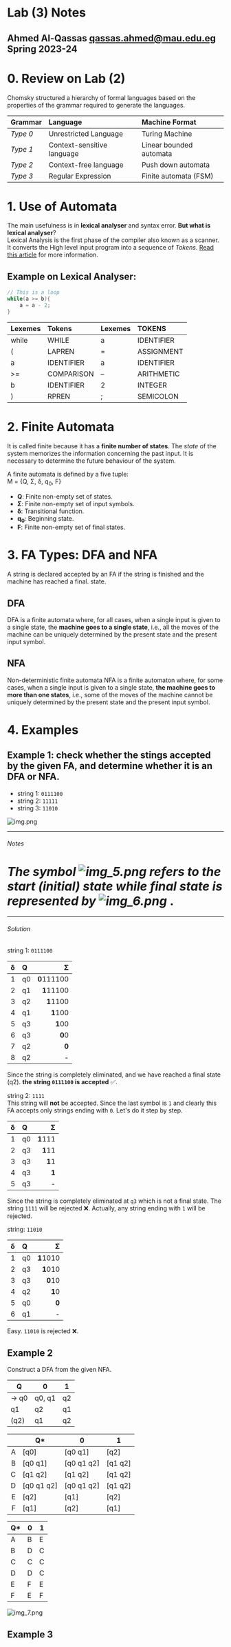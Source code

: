 # Lab (3) Notes
Ahmed Al-Qassas [qassas.ahmed@mau.edu.eg](qassas.ahmed@mau.edu.eg)  
Spring 2023-24
----
# 0. Review on Lab (2)
Chomsky structured a hierarchy of formal languages based on the properties of the grammar required to generate the languages.

| Grammar  | Language                   | Machine Format          |
|:---------|:---------------------------|:------------------------|
| _Type 0_ | Unrestricted Language      | Turing Machine          |
| _Type 1_ | Context-sensitive language | Linear bounded automata |
| _Type 2_ | Context-free language      | Push down automata      |
| _Type 3_ | Regular Expression         | Finite automata (FSM)   |

# 1. Use of Automata
The main usefulness is in **lexical analyser** and syntax error. **But what is lexical analyser**?  
Lexical Analysis is the first phase of the compiler also known as a scanner. It converts the High level input program into a sequence of _Tokens_.
[Read this article](https://www.geeksforgeeks.org/introduction-of-lexical-analysis/) for more information.   
## Example on Lexical Analyser:
```C
// This is a loop
while(a >= b){
    a = a - 2;
}
```

| Lexemes | Tokens     | Lexemes  | TOKENS      |
|:--------|:-----------|:---------|:------------|
| while   | WHILE      | a        | IDENTIFIER  |
| (       | LAPREN     | =        | ASSIGNMENT  |
| a       | IDENTIFIER | a        | IDENTIFIER  |
| >=      | COMPARISON | –        | ARITHMETIC  |
| b       | IDENTIFIER | 2        | INTEGER     |
| )       | RPREN      | ;        | SEMICOLON   |


# 2. Finite Automata
It is called finite because it has a **finite number of states**. The _state_ of the system memorizes the information concerning the past input. It is necessary to determine the future behaviour of the system.

A finite automata is defined by a five tuple:  
M = {Q, Σ, δ, q<sub>0</sub>, F}
* **Q**: Finite non-empty set of states.
* **Σ**: Finite non-empty set of input symbols.
* **δ**: Transitional function.
* **q<sub>0</sub>**: Beginning state.
* **F**: Finite non-empty set of final states.

# 3. FA Types: DFA and NFA
A string is declared accepted by an FA if the string is finished and the machine has reached a final.
state.
## DFA  
DFA is a finite automata where, for all cases, when a single input is given to a single state, the  **machine goes to a single state**, i.e., all the moves of the machine can be uniquely determined by the present state and the present input symbol.

## NFA 
Non-deterministic finite automata  NFA is a finite automaton where, for some cases, when a single input is given to a single state, **the machine goes to more than one states**, i.e., some of  the moves of the machine cannot be uniquely determined by the present state and the present input symbol.

# 4. Examples
## Example 1: check whether the stings accepted by the given FA, and determine whether it is an DFA or NFA.
* string 1: `0111100`
* string 2: `11111`
* string 3: `11010`  

![img.png](img.png)  

----
###### Notes
# _The symbol ![img_5.png](img_5.png)  refers to the start (initial) state while final state is represented by ![img_6.png](img_6.png)_  .

----
###### Solution 
string 1: `0111100`

| δ | Q  |           Σ |
|:--|:---|------------:|
| 1 | q0 | **0**111100 |
| 2 | q1 |  **1**11100 |
| 3 | q2 |   **1**1100 |
| 4 | q1 |    **1**100 |
| 5 | q3 |     **1**00 |
| 6 | q3 |      **0**0 |
| 7 | q2 |       **0** |
| 8 | q2 |           - |

Since the string is completely eliminated, and we have reached a final state (q2). **the string `0111100` is accepted** ✅.  

string 2: `1111`   
This string will **not** be accepted. Since the last symbol is `1` and clearly this FA accepts only strings ending with `0`. Let's do it step by step.

| δ | Q  |        Σ |
|:--|:---|---------:|
| 1 | q0 | **1**111 |
| 2 | q3 |  **1**11 |
| 3 | q3 |   **1**1 |
| 4 | q3 |    **1** |
| 5 | q3 |        - |

Since the string is completely eliminated at `q3` which is not a final state. The string `1111` will be rejected ❌. Actually, any string ending with `1` will be rejected.

string: `11010`  

| δ | Q  |         Σ |
|:--|:---|----------:|
| 1 | q0 | **1**1010 |
| 2 | q3 |  **1**010 |
| 3 | q3 |   **0**10 |
| 4 | q2 |    **1**0 |
| 5 | q0 |     **0** |
| 6 | q1 |         - |  

Easy. `11010` is rejected ❌.
## Example 2
Construct a DFA from the given NFA.

| Q     | 0      | 1  |
|-------|--------|----|
| -> q0 | q0, q1 | q2 |
| q1    | q2     | q1 |
| (q2)  | q1     | q2 |

|    | Q*         | 0          | 1       |
|---:|------------|------------|---------|
|  A | [q0]       | [q0 q1]    | [q2]    |
|  B | [q0 q1]    | [q0 q1 q2] | [q1 q2] |
|  C | [q1 q2]    | [q1 q2]    | [q1 q2] |
|  D | [q0 q1 q2] | [q0 q1 q2] | [q1 q2] |
|  E | [q2]       | [q1]       | [q2]    |
|  F | [q1]       | [q2]       | [q1]    |

| Q* | 0 | 1 |
|----|---|---|
| A  | B | E |
| B  | D | C |
| C  | C | C |
| D  | D | C |
| E  | F | E |
| F  | E | F |

![img_7.png](img_7.png)

## Example 3





